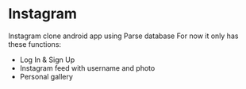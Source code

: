 # Instagram
Instagram clone android app using Parse database
For now it only has these functions:
  - Log In & Sign Up
  - Instagram feed with username and photo
  - Personal gallery
